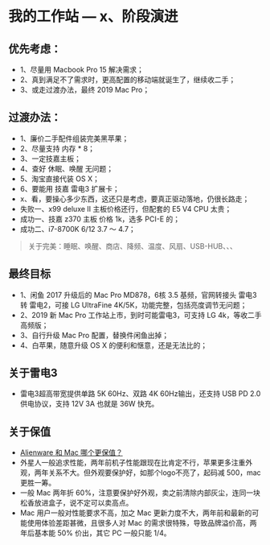 # 我的工作站 — x、阶段演进

## 优先考虑：
- 1、尽量用 Macbook Pro 15 解决需求；
- 2、真到满足不了需求时，更高配置的移动端就诞生了，继续收二手；
- 3、或走过渡办法，最终 2019 Mac Pro；

## 过渡办法：
- 1、廉价二手配件组装完美黑苹果；
- 2、尽量支持 内存 * 8；
- 3、一定技嘉主板；
- 4、查好 休眠、唤醒 无问题；
- 5、淘宝直接代装 OS X；
- 6、要能用 技嘉 雷电3 扩展卡；
- x、看，要操心多少东西，这还只是考虑，要真正驱动落地，仍很长路走；
- 失败一、x99 deluxe II 主板价格还行，但配套的 E5 V4 CPU 太贵；
- 成功一、技嘉 z370 主板 价格 1k，选多 PCI-E 的；
- 成功二、i7-8700K 6/12 3.7 ～ 4.7；

> 关于完美：睡眠、唤醒、商店、降频、温度、风扇、USB-HUB、、、

## 最终目标
- 1、闲鱼 2017 升级后的 Mac Pro MD878，6核 3.5 基频，官网转接头 雷电3 转 雷电2，可接 LG UltraFine 4K/5K，功能完整，包括亮度调节无问题；
- 2、2019 新 Mac Pro 工作站上市，到时可能雷电3，可支持 LG 4k，等收二手高频版；
- 3、自行升级 Mac Pro 配置，替换件闲鱼出掉；
- 4、白苹果，随意升级 OS X 的便利和惬意，还是无法比的；

## 关于雷电3 
- 雷电3超高带宽提供单路 5K 60Hz、双路 4K 60Hz输出，还支持 USB PD 2.0 供电协议，支持 12V 3A 也就是 36W 快充。

## 关于保值
- [Alienware 和 Mac 哪个更保值？](https://www.zhihu.com/question/21786014)
- 外星人一般追求性能，两年前机子性能跟现在比肯定不行，苹果更多注重外观，两年关系不大。但外观要保护好，如那个logo不亮了，起码减 500，mac更胜一筹。
- 一般 Mac 两年折 60%，注意要保护好外观，卖之前清除内部灰尘，连同一块松香放进盒子，说不定可以卖高点。
- Mac 用户一般对性能要求不高，加之 Mac 更新力度不大，两年前和最新的可能使用体验差距甚微，且很多人对 Mac 的需求很特殊，导致品牌溢价高，两年后基本能 50% 价出，其它 PC 一般只能 1/4。










